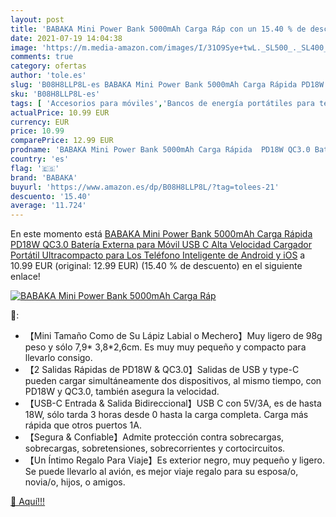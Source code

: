 ```yaml
---
layout: post
title: 'BABAKA Mini Power Bank 5000mAh Carga Ráp con un 15.40 % de descuento'
date: 2021-07-19 14:04:38
image: 'https://m.media-amazon.com/images/I/31O9Sye+twL._SL500_._SL400_.jpg'
comments: true
category: ofertas
author: 'tole.es'
slug: 'B08H8LLP8L-es BABAKA Mini Power Bank 5000mAh Carga Rápida PD18W QC3.0...'
sku: 'B08H8LLP8L-es'
tags: [ 'Accesorios para móviles','Bancos de energía portátiles para teléfonos móviles','Cargadores para móviles','Comunicación móvil y accesorios','Electrónica','android','babaka', ]
actualPrice: 10.99 EUR
currency: EUR
price: 10.99
comparePrice: 12.99 EUR
prodname: 'BABAKA Mini Power Bank 5000mAh Carga Rápida  PD18W QC3.0 Batería Externa para Móvil USB C Alta Velocidad Cargador Portátil Ultracompacto para Los Teléfono Inteligente de Android y iOS'
country: 'es'
flag: '🇪🇸'
brand: 'BABAKA'
buyurl: 'https://www.amazon.es/dp/B08H8LLP8L/?tag=tolees-21'
descuento: '15.40'
average: '11.724'
---
```


En este momento está [BABAKA Mini Power Bank 5000mAh Carga Rápida  PD18W QC3.0 Batería Externa para Móvil USB C Alta Velocidad Cargador Portátil Ultracompacto para Los Teléfono Inteligente de Android y iOS](https://www.amazon.es/dp/B08H8LLP8L/?tag=tolees-21) a 10.99 EUR (original: 12.99 EUR) (15.40 %  de descuento) en el siguiente enlace!

[![BABAKA Mini Power Bank 5000mAh Carga Ráp](https://m.media-amazon.com/images/I/31O9Sye+twL._SL500_._SL400_.jpg)](https://www.amazon.es/dp/B08H8LLP8L/?tag=tolees-21)

🔎:

- 【Mini Tamaño Como de Su Lápiz Labial o Mechero】Muy ligero de 98g peso y sólo 7,9* 3,8*2,6cm. Es muy muy pequeño y compacto para llevarlo consigo.
- 【2 Salidas Rápidas de PD18W & QC3.0】Salidas de USB y type-C pueden cargar simultáneamente dos dispositivos, al mismo tiempo, con PD18W y QC3.0, también asegura la velocidad.
- 【USB-C Entrada & Salida Bidireccional】USB C con 5V/3A, es de hasta 18W, sólo tarda 3 horas desde 0 hasta la carga completa. Carga más rápida que otros puertos 1A.
- 【Segura & Confiable】Admite protección contra sobrecargas, sobrecargas, sobretensiones, sobrecorrientes y cortocircuitos.
- 【Un Íntimo Regalo Para Viaje】Es exterior negro, muy pequeño y ligero. Se puede llevarlo al avión, es mejor viaje regalo para su esposa/o, novia/o, hijos, o amigos.

[🛒 Aquí!!!](https://www.amazon.es/dp/B08H8LLP8L/?tag=tolees-21)
